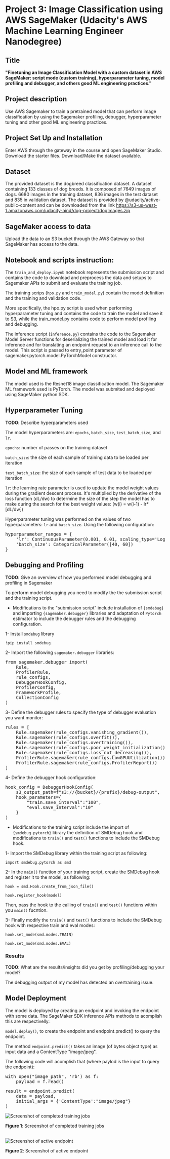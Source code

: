 # Project 3: Image Classification using AWS SageMaker (Udacity's AWS Machine Learning Engineer Nanodegree)

## Title
**"Finetuning an Image Classification Model with a custom dataset in AWS SageMaker: script mode (custom training), hyperparameter tuning, model profiling and debugger, and others good ML engineering practices."**


## Project description
Use AWS Sagemaker to train a pretrained model that can perform image classification by using the Sagemaker profiling, debugger, hyperparameter tuning and other good ML engineering practices.


## Project Set Up and Installation
Enter AWS through the gateway in the course and open SageMaker Studio. 
Download the starter files.
Download/Make the dataset available. 


## Dataset
The provided dataset is the dogbreed classification dataset. A dataset containing 133 classes of dog breeds. It is composed of 7649 images of dogs. 6680 images in the training dataset, 836 images in the test dataset and 835 in validation dataset. The dataset is provided by @udacity/active-public-content and can be downloaded from the link https://s3-us-west-1.amazonaws.com/udacity-aind/dog-project/dogImages.zip


## SageMaker access to data
Upload the data to an S3 bucket through the AWS Gateway so that SageMaker has access to the data. 


## Notebook and scripts instruction:
The `train_and_deploy.ipynb` notebook represents the submission script and contains the code to download and preprocess the data and setups to Sagemaker APIs to submit and evaluate the training job.

The training scrips (`hpo.py` and `train_model.py`) contain the model definition and the training and validation code.

More specifically, the hpo.py script is used when performing hyperparameter tuning and contains the code to train the model and save it to S3, while the train_model.py contains code to perform model profiling and debugging.

The inference script (`inference.py`) contains the code to the Sagemaker Model Server functions for deserializing the trained model and load it for inference and for translating an endpoint request to an inference call to the model. This script is passed to entry_point parameter of sagemaker.pytorch.model.PyTorchModel constructor.


## Model and ML framework
The model used is the Resnet18 image classification model.
The Sagemaker ML framework used is PyTorch.
The model was submited and deployed using SageMaker python SDK.


## Hyperparameter Tuning
**TODO**: Describe hyperparameters used

The model hyperparameters are: `epochs`, `batch_size`, `test_batch_size`, and `lr`.

`epochs`: number of passes on the training dataset

`batch_size`: the size of each sample of training data to be loaded per iteration

`test_batch_size`: the size of each sample of test data to be loaded per iteration

`lr`: the learning rate parameter is used to update the model weight values during the gradient descent process. It's multiplied by the derivative of the loss function (dL/dw) to determine the size of the step the model has to make during the search for the best weight values: (w(i) = w(i-1) - lr*[dL/dw])

Hyperparameter tuning was performed on the values of two hyperparameters: `lr` and `batch_size`. Using the following configuration:

<pre>
hyperparameter_ranges = {
    'lr': ContinuousParameter(0.001, 0.01, scaling_type='Logarithmic'),
    'batch_size': CategoricalParameter([40, 60])
}
</pre>


## Debugging and Profiling
**TODO**: Give an overview of how you performed model debugging and profiling in Sagemaker

To perform model debugging you need to modify the the submission script and the training script.

- Modifications to the "submission script" include installation of `{smdebug}` and importing `{sagemaker.debugger}` libraries and adaptation of `Pytorch` estimator to include the debugger rules and the debugging configuration.

1- Install `smdebug` library

`!pip install smdebug`


2- Import the following `sagemaker.debugger` libraries:

<pre>
from sagemaker.debugger import(
    Rule,
    ProfilerRule,
    rule_configs,
    DebuggerHookConfig,
    ProfilerConfig,
    FrameworkProfile,
    CollectionConfig
)
</pre>


3- Define the debugger rules to specify the type of debugger evaluation you want monitor:


<pre>
rules = [
    Rule.sagemaker(rule_configs.vanishing_gradient()),
    Rule.sagemaker(rule_configs.overfit()),
    Rule.sagemaker(rule_configs.overtraining()),
    Rule.sagemaker(rule_configs.poor_weight_initialization()),
    Rule.sagemaker(rule_configs.loss_not_decreasing()),
    ProfilerRule.sagemaker(rule_configs.LowGPUUtilization()),
    ProfilerRule.sagemaker(rule_configs.ProfilerReport())
]
</pre>


4- Define the debugger hook configuration:

<pre>
hook_config = DebuggerHookConfig(
    s3_output_path=f"s3://{bucket}/{prefix}/debug-output",
    hook_parameters={
        "train.save_interval":"100",
        "eval.save_interval":"10"
    }
)
</pre>


- Modifications to the training script include the import of `{smdebug.pytorch}` library the definition of SMDebug hook and modifications to `train()` and `test()` functions to include the SMDebug hook.

1- Import the SMDebug library within the training script as following:

`import smdebug.pytorch as smd`


2- In the `main()` function of your training script, create the SMDebug hook and register it to the model, as following:

`hook = smd.Hook.create_from_json_file()`

`hook.register_hook(model)`

Then, pass the hook to the calling of `train()` and `test()` functions within you `main()` fucntion.


3- Finally modify the `train()` and `test()` functions to include the SMDebug hook with respective train and eval modes:

`hook.set_mode(smd.modes.TRAIN)`

`hook.set_mode(smd.modes.EVAL)`


### Results
**TODO**: What are the results/insights did you get by profiling/debugging your model?

The debugging output of my model has detected an overtraining issue.



## Model Deployment
The model is deployed by creating an endpoint and invoking the endpoint with some data. The SageMaker SDK inference APIs methods to acomplish this are respectivelly:

`model.deploy()`, to create the endpoint and endpoint.predict() to query the endpoint.

The method `endpoint.predict()` takes an image (of bytes object type) as input data and a ContentType "image/jpeg".

The following code will acomplish that (where paylod is the input to query the endpoint):

<pre>
with open("image_path", 'rb') as f:
    payload = f.read()
</pre>

<pre>
result = endpoint.predict(
    data = payload,
    initial_args = {'ContentType':"image/jpeg"}
)
</pre>


![Screenshot of completed training jobs](https://github.com/fsoaresantos/Finetuning-a-custom-Image-Classification-Model-using-a-custom-dataset-and-PyTorch-in-AWS-SageMaker/blob/main/Screenshot-completed-training-jobs-2022-07-29.jpeg?raw=true)

**Figure 1**: Screenshot of completed training jobs
<br />
<br />

![Screenshot of active endpoint](https://github.com/fsoaresantos/Finetuning-a-custom-Image-Classification-Model-using-a-custom-dataset-and-PyTorch-in-AWS-SageMaker/blob/8773a0392a3875ab47789dba7d609fa657f9c2a7/Screenshot-active-endpoint-2022-07-29.jpeg)

**Figure 2**: Screenshot of active endpoint

